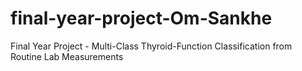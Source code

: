 # final-year-project-Om-Sankhe
Final Year Project -  Multi-Class Thyroid-Function Classification from Routine Lab Measurements
